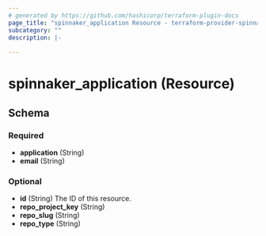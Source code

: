 ```yaml
---
# generated by https://github.com/hashicorp/terraform-plugin-docs
page_title: "spinnaker_application Resource - terraform-provider-spinnaker"
subcategory: ""
description: |-
  
---
```


# spinnaker_application (Resource)





<!-- schema generated by tfplugindocs -->
## Schema

### Required

- **application** (String)
- **email** (String)

### Optional

- **id** (String) The ID of this resource.
- **repo_project_key** (String)
- **repo_slug** (String)
- **repo_type** (String)


